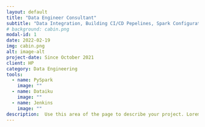 ```yaml
---
layout: default
title: "Data Engineer Consultant"
subtitle: "Data Integration, Building CI/CD Pepelines, Spark Configuration"
# background: cabin.png
modal-id: 1
date: 2022-02-19
img: cabin.png
alt: image-alt
project-date: Since October 2021
client: HP
category: Data Engineering
tools:
  - name: PySpark
    image: ""
  - name: Dataiku
    image: ""
  - name: Jenkins
    image: ""
description:  Use this area of the page to describe your project. Lorem ipsum dolor sit amet, consectetur adipisicing elit. Mollitia neque assumenda ipsam nihil, molestias magnam, recusandae quos quis inventore quisquam velit asperiores, vitae? Reprehenderit soluta, eos quod consequuntur itaque. Nam.
---
```

